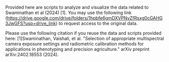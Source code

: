 Provided here are scripts to analyze and visualize the data related to Swaminathan et al (2024) [1]. You may use the following link (https://drive.google.com/drive/folders/1hpbfe6gmDXVPNvZfRsxg0cGAHG3JwGFS?usp=drive_link) to request access to the original data. 


Please use the following citation if you reuse the data and scripts provided here:
[1]Swaminathan, Vaishali, et al. "Selection of appropriate multispectral camera exposure settings and radiometric calibration methods for applications in phenotyping and precision agriculture." arXiv preprint arXiv:2402.18553 (2024).
